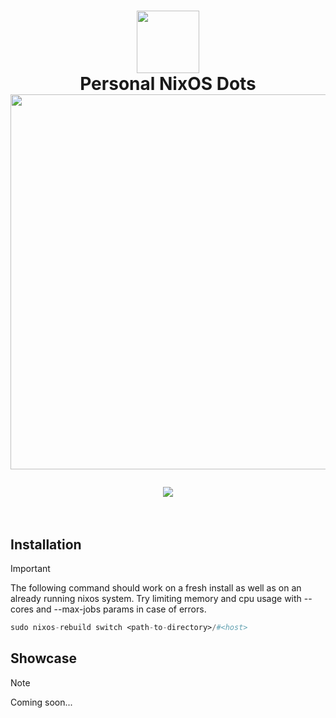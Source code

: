 <h1 align="center">
   <img src="media/github-repo/nixos-logo.png" width="100px" /> 
   <br>
      Personal NixOS Dots
   <br>
      <img src="https://raw.githubusercontent.com/catppuccin/catppuccin/main/assets/palette/macchiato.png" width="600px" /> <br>
   <div align="center">

   <div align="center">
      <p></p>
      <div align="center">
         <a = href="https://nixos.org">
            <img src="https://img.shields.io/badge/NixOS-Unstable-blue?style=for-the-badge&logo=NixOS&logoColor=white&label=NixOS&labelColor=303446&color=91D7E3">
         </a>
      </div>
      <br>
   </div>
</h1>

## Installation

> [!IMPORTANT]
> The following command should work on a fresh install as well as on an already running nixos system. Try limiting memory and cpu usage with --cores and --max-jobs params in case of errors.

```nix
sudo nixos-rebuild switch <path-to-directory>/#<host>
```

## Showcase

> [!NOTE]
> Coming soon...
